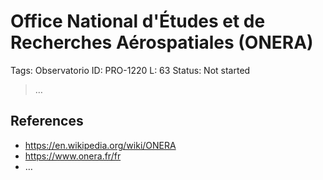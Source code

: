 # Office National d'Études et de Recherches Aérospatiales (ONERA)

Tags: Observatorio
ID: PRO-1220
L: 63
Status: Not started

> …
> 

## References

- https://en.wikipedia.org/wiki/ONERA
- https://www.onera.fr/fr
- …